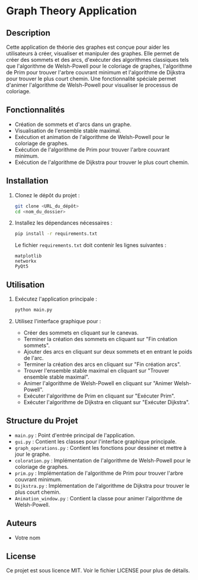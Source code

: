 # Graph Theory Application

## Description

Cette application de théorie des graphes est conçue pour aider les utilisateurs à créer, visualiser et manipuler des graphes. Elle permet de créer des sommets et des arcs, d'exécuter des algorithmes classiques tels que l'algorithme de Welsh-Powell pour le coloriage de graphes, l'algorithme de Prim pour trouver l'arbre couvrant minimum et l'algorithme de Dijkstra pour trouver le plus court chemin. Une fonctionnalité spéciale permet d'animer l'algorithme de Welsh-Powell pour visualiser le processus de coloriage.

## Fonctionnalités

- Création de sommets et d'arcs dans un graphe.
- Visualisation de l'ensemble stable maximal.
- Exécution et animation de l'algorithme de Welsh-Powell pour le coloriage de graphes.
- Exécution de l'algorithme de Prim pour trouver l'arbre couvrant minimum.
- Exécution de l'algorithme de Dijkstra pour trouver le plus court chemin.

## Installation

1. Clonez le dépôt du projet :
    ```sh
    git clone <URL_du_dépôt>
    cd <nom_du_dossier>
    ```

2. Installez les dépendances nécessaires :
    ```sh
    pip install -r requirements.txt
    ```

    Le fichier `requirements.txt` doit contenir les lignes suivantes :
    ```
    matplotlib
    networkx
    PyQt5
    ```

## Utilisation

1. Exécutez l'application principale :
    ```sh
    python main.py
    ```

2. Utilisez l'interface graphique pour :
   - Créer des sommets en cliquant sur le canevas.
   - Terminer la création des sommets en cliquant sur "Fin création sommets".
   - Ajouter des arcs en cliquant sur deux sommets et en entrant le poids de l'arc.
   - Terminer la création des arcs en cliquant sur "Fin création arcs".
   - Trouver l'ensemble stable maximal en cliquant sur "Trouver ensemble stable maximal".
   - Animer l'algorithme de Welsh-Powell en cliquant sur "Animer Welsh-Powell".
   - Exécuter l'algorithme de Prim en cliquant sur "Exécuter Prim".
   - Exécuter l'algorithme de Dijkstra en cliquant sur "Exécuter Dijkstra".

## Structure du Projet

- `main.py` : Point d'entrée principal de l'application.
- `gui.py` : Contient les classes pour l'interface graphique principale.
- `graph_operations.py` : Contient les fonctions pour dessiner et mettre à jour le graphe.
- `coloration.py` : Implémentation de l'algorithme de Welsh-Powell pour le coloriage de graphes.
- `prim.py` : Implémentation de l'algorithme de Prim pour trouver l'arbre couvrant minimum.
- `Dijkstra.py` : Implémentation de l'algorithme de Dijkstra pour trouver le plus court chemin.
- `Animation_window.py` : Contient la classe pour animer l'algorithme de Welsh-Powell.

## Auteurs

- Votre nom

## License

Ce projet est sous licence MIT. Voir le fichier LICENSE pour plus de détails.

